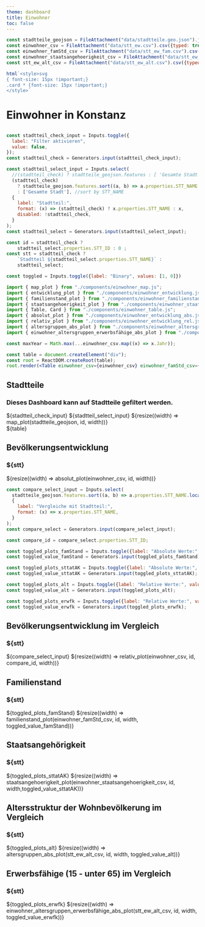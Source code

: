 ```yaml
---
theme: dashboard
title: Einwohner
toc: false
---
```


```js
const stadtteile_geojson = FileAttachment("data/stadtteile.geo.json").json();
const einwohner_csv = FileAttachment("data/stt_ew.csv").csv({typed: true});
const einwohner_famStd_csv = FileAttachment("data/stt_ew_fam.csv").csv({typed: true});
const einwohner_staatsangehoerigkeit_csv = FileAttachment("data/stt_ew_nat.csv").csv({typed: true});
const stt_ew_alt_csv = FileAttachment("data/stt_ew_alt.csv").csv({typed: true});
```
```js
html`<style>svg 
{ font-size: 15px !important;} 
.card * {font-size: 15px !important;}
</style>`
```
# Einwohner in Konstanz

<h2></h2>

<!-- Global Stadtteil Selection: affect all plots on this dashboard -->

```js
const stadtteil_check_input = Inputs.toggle({
  label: "Filter aktivieren",
  value: false,
});
const stadtteil_check = Generators.input(stadtteil_check_input);
```

```js
const stadtteil_select_input = Inputs.select(
  //(stadtteil_check) ? stadtteile_geojson.features : [ 'Gesamte Stadt' ], //Patrick's code
  (stadtteil_check) 
    ? stadtteile_geojson.features.sort((a, b) => a.properties.STT_NAME.localeCompare(b.properties.STT_NAME))
    : ['Gesamte Stadt'], //sort by STT_NAME
  {
    label: "Stadtteil:",    
    format: (x) => (stadtteil_check) ? x.properties.STT_NAME : x,
    disabled: !stadtteil_check,    
  }
);
const stadtteil_select = Generators.input(stadtteil_select_input);
```

```js
const id = stadtteil_check ?
    stadtteil_select.properties.STT_ID : 0 ;
const stt = stadtteil_check ?
    `Stadtteil ${stadtteil_select.properties.STT_NAME}` :
    stadtteil_select;
```
```js
const toggled = Inputs.toggle({label: "Binary", values: [1, 0]})
```

<!-- Iryna's second select button
```js
const groupedData = d3.group(einwohner_csv, d => d.STT);
//default value "Gesamtstadt"

// removed element with key "Gesamtstadt" and sorted alphabetically
const sortedData = Array.from(groupedData)
  .filter(([key, values]) => key !== "Gesamtstadt")
  .sort((a, b) => a[0].localeCompare(b[0]));

const combinedData = sortedData.flatMap(item => item[1]);
const groupedCombinedData = d3.group(combinedData, d => d.STT);

const select_ort = view(
  Inputs.select(
    groupedCombinedData,
    {label: html`<div class="st-title">Stadtteile:</div>`, unique: true}
  )
);
```
-->

```js
import { map_plot } from "./components/einwohner_map.js";
import { entwicklung_plot } from "./components/einwohner_entwicklung.js";
import { familienstand_plot } from "./components/einwohner_familienstand.js";
import { staatsangehoerigkeit_plot } from "./components/einwohner_staatsangehoerigkeit.js";
import { Table, Card } from "./components/einwohner_table.js";
import { absolut_plot } from "./components/einwohner_entwicklung_abs.js";
import { relativ_plot } from "./components/einwohner_entwicklung_rel.js";
import { altersgruppen_abs_plot } from "./components/einwohner_altersgruppen_abs.js";
import { einwohner_altersgruppen_erwerbsfähige_abs_plot } from "./components/einwohner_altersgruppen_erwerbsfahige_abs.js";
```

```js
const maxYear = Math.max(...einwohner_csv.map((x) => x.Jahr));
```

```jsx
const table = document.createElement("div");
const root = ReactDOM.createRoot(table);
root.render(<Table einwohner_csv={einwohner_csv} einwohner_famStd_csv={einwohner_famStd_csv}    einwohner_staatsangehoerigkeit_csv={einwohner_staatsangehoerigkeit_csv} stt_ew_alt_csv={stt_ew_alt_csv} id={id} width={width} />);
```

<div class="card">
  <h2>Stadtteile</h2>
  <h3>Dieses Dashboard kann auf Stadtteile gefiltert werden.</h3>
  ${stadtteil_check_input}
  ${stadtteil_select_input}
  ${resize((width) => map_plot(stadtteile_geojson, id, width))}
</div>

<div>
${table}
</div>

<!--

This one is redundant with the one after, right? Which one do we
prefer for the final product?

<div class="card">
  <h2>Bevölkerungsentwicklung</h2>
  <h3>${stt}</h3>
  ${resize((width) => entwicklung_plot(einwohner_csv, id, width))}
</div>
-->

<div class="card">
  <h2>Bevölkerungsentwicklung</h2>
  <h3>${stt}</h3>
  ${resize((width) => absolut_plot(einwohner_csv, id, width))}
</div>

```js
const compare_select_input = Inputs.select(
  stadtteile_geojson.features.sort((a, b) => a.properties.STT_NAME.localeCompare(b.properties.STT_NAME)),
  {
    label: "Vergleiche mit Stadtteil:",
    format: (x) => x.properties.STT_NAME,    
  }
);
const compare_select = Generators.input(compare_select_input);
```

```js
const compare_id = compare_select.properties.STT_ID;
```

```js
const toggled_plots_famStand = Inputs.toggle({label: "Absolute Werte:", values: [1, 0]});
const toggled_value_famStand = Generators.input(toggled_plots_famStand);

const toggled_plots_sttatAK = Inputs.toggle({label: "Absolute Werte:", values: [1, 0]});
const toggled_value_sttatAK = Generators.input(toggled_plots_sttatAK);

const toggled_plots_alt = Inputs.toggle({label: "Relative Werte:", values: [1, 0]});
const toggled_value_alt = Generators.input(toggled_plots_alt);

const toggled_plots_erwfk = Inputs.toggle({label: "Relative Werte:", values: [1, 0]});
const toggled_value_erwfk = Generators.input(toggled_plots_erwfk);
```

<div class="card">
  <h2>Bevölkerungsentwicklung im Vergleich</h2>
  <h3>${stt}</h3>
  ${compare_select_input}
  ${resize((width) => relativ_plot(einwohner_csv, id, compare_id, width))}
</div>

<div class="card">
  <h2>Familienstand</h2>
  <h3>${stt}</h3>
  ${toggled_plots_famStand}
  ${resize((width) => familienstand_plot(einwohner_famStd_csv, id, width, toggled_value_famStand))}
</div>

<div class="card">
  <h2>Staatsangehörigkeit</h2>
  <h3>${stt}</h3>
  ${toggled_plots_sttatAK}
  ${resize((width) => staatsangehoerigkeit_plot(einwohner_staatsangehoerigkeit_csv, id, width,toggled_value_sttatAK))}
</div>

<div class="card">
  <h2>Altersstruktur der Wohnbevölkerung im Vergleich</h2>
  <h3>${stt}</h3>
  ${toggled_plots_alt}
  ${resize((width) => altersgruppen_abs_plot(stt_ew_alt_csv, id, width, toggled_value_alt))}
</div>

<div class="card">
  <h2>Erwerbsfähige (15 - unter 65) im Vergleich</h2>
  <h3>${stt}</h3>
  ${toggled_plots_erwfk}
  ${resize((width) => einwohner_altersgruppen_erwerbsfähige_abs_plot(stt_ew_alt_csv, id, width, toggled_value_erwfk))}
</div>
